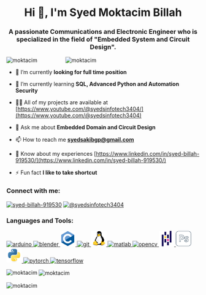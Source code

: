 
<h1 align="center">Hi 👋, I'm Syed Moktacim Billah</h1>
<h3 align="center">A passionate Communications and Electronic Engineer who is specialized in the field of "Embedded System and Circuit Design".</h3>
<img align="right" width="350" src="https://camo.githubusercontent.com/8bf6f6d78abc81fcf9c49f10649423e73ea44bc248e83aaae8759d401c829a84/68747470733a2f2f70687973696373677572756b756c2e66696c65732e776f726470726573732e636f6d2f323031392f30322f6368617261637465722d312e676966" alt="moktacim" />
<p align="left"> <img src="https://komarev.com/ghpvc/?username=moktacim&label=Profile%20views&color=0e75b6&style=flat" alt="moktacim" /> </p>

- 🔭 I’m currently  **looking for full time position**

- 🌱 I’m currently learning **SQL, Advanced Python and Automation Security**

- 👨‍💻 All of my projects are available at [https://www.youtube.com/@syedsinfotech3404/](https://www.youtube.com/@syedsinfotech3404)

- 💬 Ask me about **Embedded Domain and Circuit Design**

- 📫 How to reach me **syedsakibgp@gmail.com**

- 📄 Know about my experiences [https://www.linkedin.com/in/syed-billah-919530/](https://www.linkedin.com/in/syed-billah-919530/)

- ⚡ Fun fact **I like to take shortcut**

<h3 align="left">Connect with me:</h3>
<p align="left">
<a href="https://linkedin.com/in/syed-billah-919530" target="blank"><img align="center" src="https://raw.githubusercontent.com/rahuldkjain/github-profile-readme-generator/master/src/images/icons/Social/linked-in-alt.svg" alt="syed-billah-919530" height="30" width="40" /></a>
<a href="https://www.youtube.com/c/@syedsinfotech3404" target="blank"><img align="center" src="https://raw.githubusercontent.com/rahuldkjain/github-profile-readme-generator/master/src/images/icons/Social/youtube.svg" alt="@syedsinfotech3404" height="30" width="40" /></a>
</p>

<h3 align="left">Languages and Tools:</h3>
<p align="left"> <a href="https://www.arduino.cc/" target="_blank" rel="noreferrer"> <img src="https://cdn.worldvectorlogo.com/logos/arduino-1.svg" alt="arduino" width="40" height="40"/> </a> <a href="https://www.blender.org/" target="_blank" rel="noreferrer"> <img src="https://download.blender.org/branding/community/blender_community_badge_white.svg" alt="blender" width="40" height="40"/> </a> <a href="https://www.cprogramming.com/" target="_blank" rel="noreferrer"> <img src="https://raw.githubusercontent.com/devicons/devicon/master/icons/c/c-original.svg" alt="c" width="40" height="40"/> </a> <a href="https://git-scm.com/" target="_blank" rel="noreferrer"> <img src="https://www.vectorlogo.zone/logos/git-scm/git-scm-icon.svg" alt="git" width="40" height="40"/> </a> <a href="https://www.linux.org/" target="_blank" rel="noreferrer"> <img src="https://raw.githubusercontent.com/devicons/devicon/master/icons/linux/linux-original.svg" alt="linux" width="40" height="40"/> </a> <a href="https://www.mathworks.com/" target="_blank" rel="noreferrer"> <img src="https://upload.wikimedia.org/wikipedia/commons/2/21/Matlab_Logo.png" alt="matlab" width="40" height="40"/> </a> <a href="https://opencv.org/" target="_blank" rel="noreferrer"> <img src="https://www.vectorlogo.zone/logos/opencv/opencv-icon.svg" alt="opencv" width="40" height="40"/> </a> <a href="https://pandas.pydata.org/" target="_blank" rel="noreferrer"> <img src="https://raw.githubusercontent.com/devicons/devicon/2ae2a900d2f041da66e950e4d48052658d850630/icons/pandas/pandas-original.svg" alt="pandas" width="40" height="40"/> </a> <a href="https://www.photoshop.com/en" target="_blank" rel="noreferrer"> <img src="https://raw.githubusercontent.com/devicons/devicon/master/icons/photoshop/photoshop-line.svg" alt="photoshop" width="40" height="40"/> </a> <a href="https://www.python.org" target="_blank" rel="noreferrer"> <img src="https://raw.githubusercontent.com/devicons/devicon/master/icons/python/python-original.svg" alt="python" width="40" height="40"/> </a> <a href="https://pytorch.org/" target="_blank" rel="noreferrer"> <img src="https://www.vectorlogo.zone/logos/pytorch/pytorch-icon.svg" alt="pytorch" width="40" height="40"/> </a> <a href="https://www.tensorflow.org" target="_blank" rel="noreferrer"> <img src="https://www.vectorlogo.zone/logos/tensorflow/tensorflow-icon.svg" alt="tensorflow" width="40" height="40"/> </a> </p>

<p><img align="left" src="https://github-readme-stats.vercel.app/api/top-langs?username=moktacim&show_icons=true&locale=en&layout=compact" alt="moktacim" /></p>

<p>&nbsp;<img align="center" src="https://github-readme-stats.vercel.app/api?username=moktacim&show_icons=true&locale=en" alt="moktacim" /></p>

<p><img align="center" src="https://github-readme-streak-stats.herokuapp.com/?user=moktacim&" alt="moktacim" /></p>
